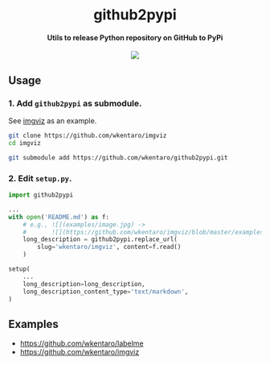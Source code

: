 <h1 align="center">
  github2pypi
</h1>

<h4 align="center">
  Utils to release Python repository on GitHub to PyPi
</h4>

<div align="center">
  <a href="https://github.com/wkentaro/github2pypi/actions"><img src="https://github.com/wkentaro/github2pypi/workflows/ci/badge.svg"></a>
</div>


## Usage


### 1. Add `github2pypi` as submodule.

See [imgviz](https://github.com/wkentaro/imgviz) as an example.

```bash
git clone https://github.com/wkentaro/imgviz
cd imgviz

git submodule add https://github.com/wkentaro/github2pypi.git
```


### 2. Edit `setup.py`.

```python
import github2pypi

...
with open('README.md') as f:
    # e.g., ![](examples/image.jpg) ->
    #       ![](https://github.com/wkentaro/imgviz/blob/master/examples/image.jpg)
    long_description = github2pypi.replace_url(
        slug='wkentaro/imgviz', content=f.read()
    )

setup(
    ...
    long_description=long_description,
    long_description_content_type='text/markdown',
)
```


## Examples

- https://github.com/wkentaro/labelme
- https://github.com/wkentaro/imgviz
